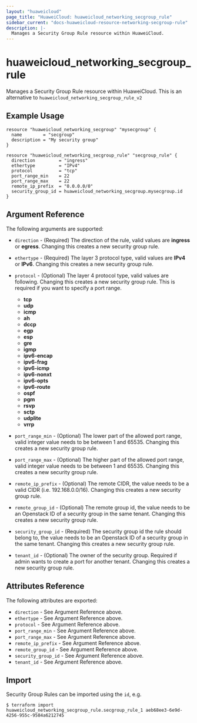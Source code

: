 ```yaml
---
layout: "huaweicloud"
page_title: "HuaweiCloud: huaweicloud_networking_secgroup_rule"
sidebar_current: "docs-huaweicloud-resource-networking-secgroup-rule"
description: |-
  Manages a Security Group Rule resource within HuaweiCloud.
---
```


# huaweicloud\_networking\_secgroup\_rule

Manages a Security Group Rule resource within HuaweiCloud.
This is an alternative to `huaweicloud_networking_secgroup_rule_v2`

## Example Usage

```hcl
resource "huaweicloud_networking_secgroup" "mysecgroup" {
  name        = "secgroup"
  description = "My security group"
}

resource "huaweicloud_networking_secgroup_rule" "secgroup_rule" {
  direction         = "ingress"
  ethertype         = "IPv4"
  protocol          = "tcp"
  port_range_min    = 22
  port_range_max    = 22
  remote_ip_prefix  = "0.0.0.0/0"
  security_group_id = huaweicloud_networking_secgroup.mysecgroup.id
}
```

## Argument Reference

The following arguments are supported:

* `direction` - (Required) The direction of the rule, valid values are __ingress__
    or __egress__. Changing this creates a new security group rule.

* `ethertype` - (Required) The layer 3 protocol type, valid values are __IPv4__
    or __IPv6__. Changing this creates a new security group rule.

* `protocol` - (Optional) The layer 4 protocol type, valid values are following. Changing this creates a new security group rule. This is required if you want to specify a port range.
  * __tcp__
  * __udp__
  * __icmp__
  * __ah__
  * __dccp__
  * __egp__
  * __esp__
  * __gre__
  * __igmp__
  * __ipv6-encap__
  * __ipv6-frag__
  * __ipv6-icmp__
  * __ipv6-nonxt__
  * __ipv6-opts__
  * __ipv6-route__
  * __ospf__
  * __pgm__
  * __rsvp__
  * __sctp__
  * __udplite__
  * __vrrp__

* `port_range_min` - (Optional) The lower part of the allowed port range, valid
    integer value needs to be between 1 and 65535. Changing this creates a new
    security group rule.

* `port_range_max` - (Optional) The higher part of the allowed port range, valid
    integer value needs to be between 1 and 65535. Changing this creates a new
    security group rule.

* `remote_ip_prefix` - (Optional) The remote CIDR, the value needs to be a valid
    CIDR (i.e. 192.168.0.0/16). Changing this creates a new security group rule.

* `remote_group_id` - (Optional) The remote group id, the value needs to be an
    Openstack ID of a security group in the same tenant. Changing this creates
    a new security group rule.

* `security_group_id` - (Required) The security group id the rule should belong
    to, the value needs to be an Openstack ID of a security group in the same
    tenant. Changing this creates a new security group rule.

* `tenant_id` - (Optional) The owner of the security group. Required if admin
    wants to create a port for another tenant. Changing this creates a new
    security group rule.

## Attributes Reference

The following attributes are exported:

* `direction` - See Argument Reference above.
* `ethertype` - See Argument Reference above.
* `protocol` - See Argument Reference above.
* `port_range_min` - See Argument Reference above.
* `port_range_max` - See Argument Reference above.
* `remote_ip_prefix` - See Argument Reference above.
* `remote_group_id` - See Argument Reference above.
* `security_group_id` - See Argument Reference above.
* `tenant_id` - See Argument Reference above.

## Import

Security Group Rules can be imported using the `id`, e.g.

```
$ terraform import huaweicloud_networking_secgroup_rule.secgroup_rule_1 aeb68ee3-6e9d-4256-955c-9584a6212745
```
